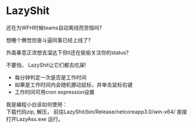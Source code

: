 # LazyShit
还在为WFH时候teams自动离线而苦恼吗?  
  
想睡个懒觉但奋斗逼同事已经上线了?  
  
外面春意正浓想去溜达下但tl还在偷偷关注你的status?  
  
不要怕， LazyShit让它们都去吃屎!


- 每分钟判定一次是否是工作时间
- 如果是工作时间内会随机挪动鼠标，并单击鼠标右键
- 工作时间可用cron expression设置

      
我是编程小白该如何使用：  
下载代码zip, 解压， 前往LazyShit/bin/Release/netcoreapp3.0/win-x64/ 直接打开LazyAss.exe 运行。
